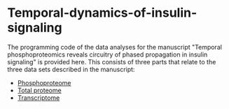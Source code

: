 # Temporal-dynamics-of-insulin-signaling
The programming code of the data analyses for the manuscript "Temporal phosphoproteomics reveals circuitry of phased propagation in insulin signaling" is provided here. This consists of three parts that relate to the three data sets described in the manuscript:
- [Phosphoproteome](phosphoproteome)
- [Total proteome](total_proteome/total-proteome-readme.md)
- [Transcriptome](transcriptome/transcriptome-readme.md)

